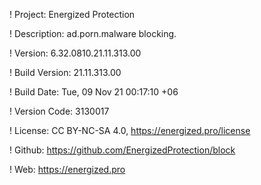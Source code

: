! Project: Energized Protection

! Description: ad.porn.malware blocking.

! Version: 6.32.0810.21.11.313.00

! Build Version: 21.11.313.00

! Build Date: Tue, 09 Nov 21 00:17:10 +06

! Version Code: 3130017

! License: CC BY-NC-SA 4.0, https://energized.pro/license

! Github: https://github.com/EnergizedProtection/block

! Web: https://energized.pro
